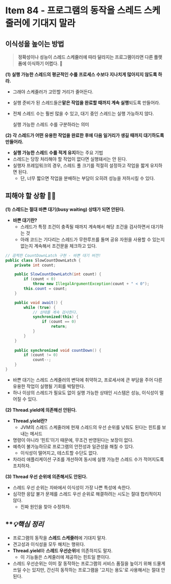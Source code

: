 # Item 84 - 프로그램의 동작을 스레드 스케줄러에 기대지 말라

## **이식성을 높이는 방법**

> **정확성이나 성능이 스레드 스케줄러에 따라 달라지는 프로그램이라면 다른 플랫폼에 이식하기 어렵다. 🤦**

**(1) 실행 가능한 스레드의 평균적인 수를 프로세스 수보다 지나치게 많아지지 않도록 하라.**

- 그래야 스케줄러가 고민할 거리가 줄어든다.
- 실행 준비가 된 스레드들은**맡은 작업을 완료할 때까지 계속 실행**되도록 만들어라.
- 전체 스레드 수는 훨씬 많을 수 있고, 대기 중인 스레드는 실행 가능하지 않다.

  실행 가능한 스레드 수를 구분하라는 의미


**(2) 각 스레드가 어떤 유용한 작업을 완료한 후에 다음 일거리가 생길 때까지 대기하도록 만들어라.**

- **실행 가능한 스레드 수를 적게 유지**하는 주요 기법
- 스레드는 당장 처리해야 할 작업이 없다면 실행돼서는 안 된다.
- 실행자 프레임워크의 경우, 스레드 풀 크기를 적절히 설정하고 작업을 짧게 유지하면 된다.
    - 단, 너무 짧으면 작업을 분배하는 부담이 오히려 성능을 저하시킬 수 있다.

## **피해야 할 상황 🙅‍♀️**

**(1) 스레드는 절대 바쁜 대기(busy waiting) 상태가 되면 안된다.**

- **바쁜 대기란?**
    - 스레드가 특정 조건이 충족될 때까지 계속해서 해당 조건을 검사하면서 대기하는 것
    - 아래 코드는 기다리는 스레드가 무한루프를 돌며 공유 자원을 사용할 수 있는지 없는지 계속해서  조건문을 체크하고 있다.

```java
// 끔찍한 CountDownLatch 구현 - 바쁜 대기 버전!
public class SlowCountDownLatch {
    private int count;

    public SlowCountDownLatch(int count) {
        if (count < 0)
            throw new IllegalArgumentException(count + " < 0");
        this.count = count;
    }

    public void await() {
        while (true) {
            // 상태를 계속 검사한다.
            synchronized(this) {
                if (count == 0)
                    return;
            }
        }
    }
    
    public synchronized void countDown() {
        if (count != 0)
            count--;
    }
}
```
- 바쁜 대기는 스레드 스케줄러의 변덕에 취약하고, 프로세서에 큰 부담을 주어 다른 유용한 작업이 실행될 기회를 박탈한다.
- 하나 이상의 스레드가 필요도 없이 실행 가능한 상태인 시스템은 성능, 이식성이 떨어질 수 있다.

**(2) Thread.yield에 의존해선 안된다.**
- **Thread.yield란?**
    - JVM의 스레드 스케줄러에 현재 스레드의 우선 순위를 낮춰도 된다는 힌트를 보내는 메서드
- 명령이 아니라 ‘힌트’이기 때문에, 무조건 반영된다는 보장이 없다.
- 예측이 불가능하므로 프로그램의 안전성과 일관성을 해칠 수 있다.
    - 이식성이 떨어지고, 테스트할 수단도 없다.
- 차라리 애플리케이션 구조를 개선하여 동시에 실행 가능한 스레드 수가 적어지도록 조치하자.

**(3) Thread 우선 순위에 의존해서도 안된다.**
- 스레드 우선 순위는 자바에서 이식성이 가장 나쁜 특성에 속한다.
- 심각한 응답 불가 문제를 스레드 우선 순위로 해결하려는 시도는 절대 합리적이지 않다.
    - 진짜 원인을 찾아 수정하자.

## ***💡*핵심 정리**

- 프로그램의 동작을 **스레드 스케줄러**에 기대지 말자.
- 견고성과 이식성을 모두 해치는 행위다.
- **Thread.yield**와 **스레드 우선순위**에 의존하지도 말자.
    - 이 기능들은 스케줄러에 제공하는 힌트일 뿐이다.
- 스레드 우선순위는 이미 잘 동작하는 프로그램의 서비스 품질을 높이기 위해 드물게 쓰일 수는 있지만, 간신히 동작하는 프로그램을 '고치는 용도'로 사용해서는 절대 안된다.
